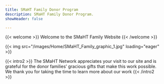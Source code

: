 ```yaml
---
title: SMaHT Family Donor Program
description: SMaHT Family Donor Program.
showHeader: false

---
```


{{< welcome >}}
Welcome to the SMaHT Family Website
{{< /welcome >}}

{{< img src="/images/Home/SMaHT_Family_graphic_1.jpg" loading="eager" >}}

{{< intro2 >}}
The SMaHT Network appreciates your visit to our site and is grateful for the donor families’ gracious gifts that make this work possible. We thank you for taking the time to learn more about our work
{{< /intro2 >}}
